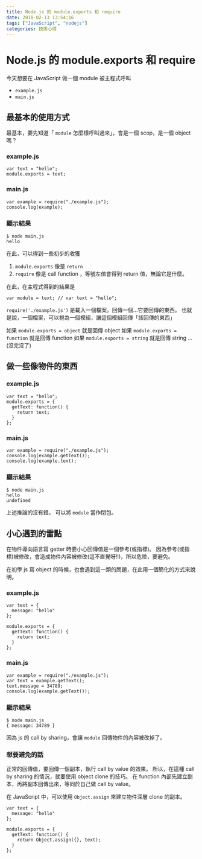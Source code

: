 ```yaml
---
title: Node.js 的 module.exports 和 require
date: 2018-02-13 13:54:16
tags: ["JavaScript", "nodejs"]
categories: 技術心得
---
```


# Node.js 的 module.exports 和 require

今天想要在 JavaScript 做一個 module 被主程式呼叫

- `example.js`
- `main.js`

## 最基本的使用方式

最基本，要先知道「 `module` 怎麼樣呼叫過來」，會是一個 scop，是一個 object 嗎？

### example.js

```javascript=
var text = "hello";
module.exports = text;
```

### main.js

```javascript=
var example = require("./example.js");
console.log(example);
```

### 顯示結果

```shell=
$ node main.js
hello
```

在此，可以得到一些初步的收獲

1. `module.exports` 像是 `return`
2. `require` 像是 call function ，等號左值會得到 return 值，無論它是什麼。

在此，在主程式得到的結果是

```javascript=
var module = text; // var text = "hello";
```

`require('./example.js')` 是載入一個檔案。回傳一個...它要回傳的東西。
也就是說，一個檔案，可以視為一個模組，讓這個模組回傳「該回傳的東西」

如果 `module.exports = object` 就是回傳 object
如果 `module.exports = function` 就是回傳 function
如果 `module.exports = string` 就是回傳 string
...(沒完沒了)

## 做一些像物件的東西

### example.js

```javascript=
var text = "hello";
module.exports = {
  getText: function() {
    return text;
  }
};
```

### main.js

```javascript=
var example = require("./example.js");
console.log(example.getText());
console.log(example.text);
```

### 顯示結果

```shell=
$ node main.js
hello
undefined
```

上述推論的沒有錯。
可以將 `module` 當作閉包。

## 小心遇到的雷點

在物件導向語言寫 getter 時要小心回傳值是一個參考(或指標)。
因為參考(或指標)被修改，會造成物件內容被修改(這不直覺呀!!)，所以危險，要避免。

在初學 js 寫 object 的時候，也會遇到這一類的問題，在此用一個簡化的方式來說明。

### example.js

```javascript=
var text = {
  message: "hello"
};

module.exports = {
  getText: function() {
    return text;
  }
};
```

### main.js

```javascript=
var example = require("./example.js");
var text = example.getText();
text.message = 34789;
console.log(example.getText());
```

### 顯示結果

```shell=
$ node main.js
{ message: 34789 }
```

因為 js 的 call by sharing，會讓 `module` 回傳物件的內容被改掉了。

### 想要避免的話

正常的回傳值，要回傳一個副本，執行 call by value 的效果。
所以，在這種 call by sharing 的情況，就要使用 object clone 的技巧。
在 function 內部先建立副本，再將副本回傳出來，等同於自己做 call by value。

在 JavaScript 中，可以使用 `Object.assign` 來建立物件深層 clone 的副本。

```javascript=
var text = {
  message: "hello"
};

module.exports = {
  getText: function() {
    return Object.assign({}, text);
  }
};
```
